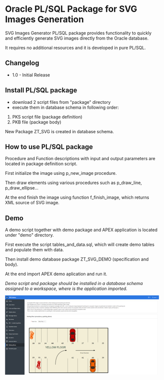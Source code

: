 # Oracle PL/SQL Package for SVG Images Generation
SVG Images Generator PL/SQL package provides functionality to quickly and efficiently generate SVG images directly from the Oracle database.

It requires no additional resources and it is developed in pure PL/SQL.

## Changelog
- 1.0 - Initial Release

## Install PL/SQL package
- download 2 script files from "package" directory 
- execute them in database schema in following order:
1. PKS script file (package definition)
2. PKB file (package body)

New Package ZT_SVG is created in database schema.

## How to use PL/SQL package
Procedure and Function descriptions with input and output parameters are located in package definition script.

First initialize the image using p_new_image procedure.

Then draw elements using various procedures such as p_draw_line, p_draw_ellipse...

At the end finish the image using function f_finish_image, which returns XML source of SVG image.

## Demo
A demo script together with demo package and APEX application is located under "demo" directory.

First execute the script tables_and_data.sql, which will create demo tables and populate them with data.

Then install demo database package ZT_SVG_DEMO (specification and body).

At the end import APEX demo aplication and run it.

*Demo script and package should be installed in a database schema assigned to a workspace, where is the application imported.* 

![demo/demo_01.png](demo/demo_01.png)